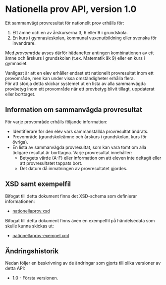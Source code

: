 Nationella prov API, version 1.0
================================
Ett sammanvägt provresultat för nationellt prov erhålls för:

1. Ett ämne och en av årskurserna 3, 6 eller 9 i grundskola.
2. En kurs i gymnasieskolan, kommunal vuxenutbildning eller svenska för invandrare.

Med _provområde_ avses därför hädanefter antingen kombinationen av ett ämne och årskurs i grundskolan (t.ex. Matematik åk 9) eller en kurs i gymnasiet.

Vanligast är att en elev erhåller endast ett nationellt provresultat inom ett provområde, men kan under vissa omständigheter erhålla flera.  
För att stödja detta skickar systemet ut en lista av alla sammanvägda provbetyg inom ett provområde när ett provbetyg blivit tillagt, uppdaterat eller borttaget.

Information om sammanvägda provresultat
--------------------------------------
För varje provområde erhålls följande information:

- Identifierare för den elev vars sammanställda provresultat ändrats.
- Provområde (grundskoleämne och årskurs i grundskolan, kurs för övriga).
- En lista av sammanvägda provresultat, som kan vara tomt om alla tidigare resultat är borttagna. Varje provresultat innehåller:
	- Betygets värde (A-F) eller information om att eleven inte deltagit eller att provresultatet tappats bort.
	- Det datum då inmatningen av provresultatet gjordes.

XSD samt exempelfil
-------------------
Bifogat till detta dokument finns det XSD-schema som definierar informationen:
- [nationellaprov.xsd](nationellaprov.xsd)

Bifogat till detta dokument finns även en exempelfil på händelsedata som skulle kunna skickas ut:
- [nationellaprov-exempel.xml](nationellaprov-exempel.xml)

Ändringshistorik
----------------
Nedan följer en beskrivning av de ändringar som gjorts till olika versioner av detta API:
- 1.0 - Första versionen.

